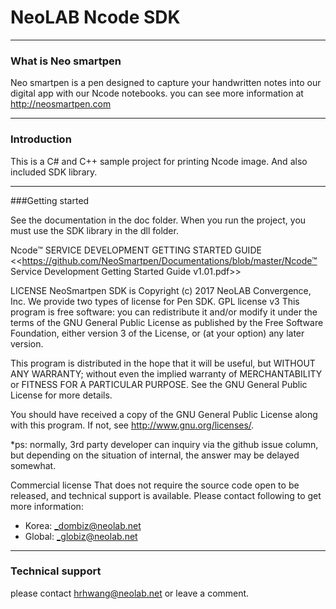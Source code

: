 **NeoLAB Ncode SDK**
====================

---------------

### What is Neo smartpen

Neo smartpen is a pen designed to capture your handwritten notes into our digital app with our Ncode notebooks.
you can see more information at http://neosmartpen.com

---------------
### Introduction

This is a C# and C++ sample project for printing Ncode image. And also included SDK library.

-------------
###Getting started

See the documentation in the doc folder.
When you run the project, you must use the SDK library in the dll folder.

Ncode™ SERVICE DEVELOPMENT GETTING STARTED GUIDE
 <<https://github.com/NeoSmartpen/Documentations/blob/master/Ncode™ Service Development Getting Started Guide v1.01.pdf>>
 
LICENSE
NeoSmartpen SDK is Copyright (c) 2017 NeoLAB Convergence, Inc.
We provide two types of license for Pen SDK.
GPL license v3
This program is free software: you can redistribute it and/or modify it under the terms of the GNU General Public License as published by the Free Software Foundation, either version 3 of the License, or (at your option) any later version. 

This program is distributed in the hope that it will be useful, but WITHOUT ANY WARRANTY; without even the implied warranty of MERCHANTABILITY or FITNESS FOR A PARTICULAR PURPOSE. See the GNU General Public License for more details. 

You should have received a copy of the GNU General Public License along with this program. 
If not, see <http://www.gnu.org/licenses/>.

*ps: normally, 3rd party developer can inquiry via the github issue column, but depending on the situation of internal, the answer may be delayed somewhat.

Commercial license
That does not require the source code open to be released, and technical support is available.
Please contact following to get more information:
   - Korea: _dombiz@neolab.net
   - Global: _globiz@neolab.net

------------
### Technical support

please contact hrhwang@neolab.net or leave a comment.
